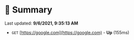 # 📖 Summary
Last updated: **9/6/2021, 9:35:13 AM**

- `GET` [https://google.com](https://google.com) - **Up** (155ms)
